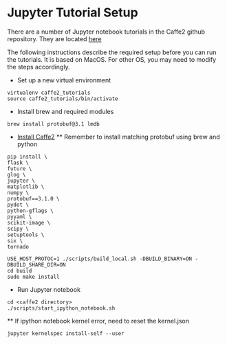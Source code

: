 # Jupyter Tutorial Setup

There are a number of Jupyter notebook tutorials in the Caffe2 github repository. They are located [here](https://github.com/caffe2/caffe2/tree/master/caffe2/python/tutorials)

The following instructions describe the required setup before you can run the tutorials. It is based on MacOS. For other OS, you may need to modify the steps accordingly.

* Set up a new virtual environment
```
virtualenv caffe2_tutorials
source caffe2_tutorials/bin/activate
```
* Install brew and required modules
```
brew install protobuf@3.1 lmdb
```
* [Install Caffe2](https://caffe2.ai/docs/getting-started.html?platform=mac&configuration=compile)
** Remember to install matching protobuf using brew and python
```
pip install \
flask \
future \
glog \
jupyter \
matplotlib \
numpy \
protobuf==3.1.0 \
pydot \
python-gflags \
pyyaml \
scikit-image \
scipy \
setuptools \
six \
tornado

USE_HOST_PROTOC=1 ./scripts/build_local.sh -DBUILD_BINARY=ON -DBUILD_SHARE_DIR=ON
cd build
sudo make install
```
* Run Jupyter notebook
```
cd <caffe2 directory>
./scripts/start_ipython_notebook.sh
```
** If ipython notebook kernel error, need to reset the kernel.json
```
jupyter kernelspec install-self --user
```
